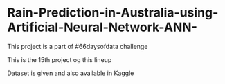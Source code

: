 # Rain-Prediction-in-Australia-using-Artificial-Neural-Network-ANN-

This project is a part of #66daysofdata challenge 

This is the 15th project og this lineup

Dataset is given and also available in Kaggle

